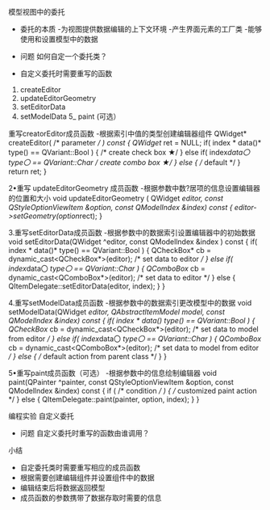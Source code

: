 模型视图中的委托

- 委托的本质
-为视图提供数据编辑的上下文环境
-产生界面元素的工厂类
-能够使用和设置模型中的数据

- 问题
如何自定一个委托类？

- 自定义委托时需要重写的函数
1. createEditor
2. updateEditorGeometry
3. setEditorData
4. setModelData
5_ paint (可选）

重写creatorEditor成员函数
-根据索引中值的类型创建编辑器组件
QWidget* createEditor( /* parameter */ ) const
{
QWidget* ret = NULL;
if( index * data()* type() == QVariant::Bool ) {
/* create check box ★/
} else if( index*data〇 *type〇 == QVariant::Char
/* create combo box ★/
} else {
/* default */
}
return ret;
}

2•重写 updateEditorGeometry 成员函数
-根据参数中数?居项的信息设置编辑器的位置和大小
void updateEditorGeometry (
QWidget *editor,
const QStyleOptionViewItem &option,
const QModelIndex &index) const
{
editor->setGeometry(option*rect);
}

3.重写setEditorData成员函数
-根据参数中的数据索引设置编辑器中的初始数据
void setEditorData(QWidget ^editor,
const QModellndex &index ) const
{
if( index * data()* type() == QVariant::Bool ) {
QCheckBox* cb = dynamic_cast<QCheckBox*>(editor);
/* set data to editor */
} else if( index*data〇 *type〇 == QVariant::Char ) {
QComboBox* cb = dynamic_cast<QComboBox*>(editor);
/* set data to editor */
} else {
QItemDelegate::setEditorData(editor, index);
}
}

4.重写setModelData成员函数
-根据参数中的数据索引更改模型中的数据
void setModelData(QWidget *editor,
QAbstractltemModel *model,
const QModellndex &index) const
{
if( index * data()* type() == QVariant::Bool ) {
QCheckBox* cb = dynamic_cast<QCheckBox*>(editor);
/* set data to model from editor */
} else if( index*data〇 *type〇 == QVariant::Char ) {
QComboBox* cb = dynamic_cast<QComboBox*>(editor);
/* set data to model from editor */
} else {
/* default action from parent class */
}
}

5•重写paint成员函数（可选）
-根据参数中的信息绘制编辑器
void paint(QPainter ^painter,
const QStyleOptionViewItem &option,
const QModellndex &index) const
{
if ( /* condition */ ) {
/* customized paint action */
} else {
QItemDelegate::paint(painter, option, index);
}
}

编程实验 自定义委托

- 问题
自定义委托时重写的函数由谁调用？

小结
- 自定委托类时需要重写相应的成员函数
- 根据需要创建编辑组件并设置组件中的数据
- 编辑结束后将数据返回模型
- 成员函数的参数携带了数据存取时需要的信息

